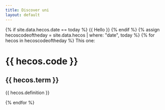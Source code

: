 ```yaml
---
title: Discover uni
layout: default
--- 
```

{% if site.data.hecos.date == today %}
{{ Hello }}
{% endif %}
{% assign hecoscodeoftheday = site.data.hecos | where: "date", today %}
{% for hecos in hecoscodeoftheday %}
This one:
 <h1>  {{ hecos.code }} </h1>
  <h2> {{ hecos.term }} </h2>
  <p> {{ hecos.definition }} </p>
{% endfor %}

